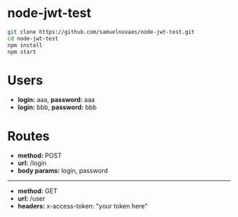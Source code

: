 # node-jwt-test

```sh
git clone https://github.com/samuelnovaes/node-jwt-test.git
cd node-jwt-test
npm install
npm start
```
# Users

- **login:** aaa, **password:** aaa
- **login:** bbb, **password:** bbb

# Routes

- **method:** POST
- **url:** /login
- **body params:** login, password
---
- **method:** GET
- **url:** /user
- **headers:** x-access-token: "your token here"
